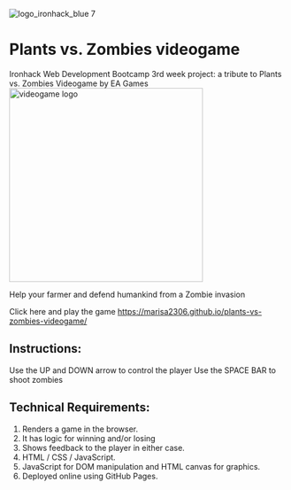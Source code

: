 ![logo_ironhack_blue 7](https://user-images.githubusercontent.com/23629340/40541063-a07a0a8a-601a-11e8-91b5-2f13e4e6b441.png)

# Plants vs. Zombies videogame
Ironhack Web Development Bootcamp 3rd week project: a tribute to Plants vs. Zombies Videogame by EA Games
<img src="https://marisa2306.github.io/plants-vs-zombies-videogame/img/logo.png" alt="videogame logo" width="350px"/>

Help your farmer and defend humankind from a Zombie invasion

Click here and play the game https://marisa2306.github.io/plants-vs-zombies-videogame/

## Instructions:
Use the UP and DOWN arrow to control the player
Use the SPACE BAR to shoot zombies

## Technical Requirements:

1. Renders a game in the browser.
2. It has logic for winning and/or losing
3. Shows feedback to the player in either case.
4. HTML / CSS / JavaScript.
5. JavaScript for DOM manipulation and HTML canvas for graphics.
6. Deployed online using GitHub Pages.

